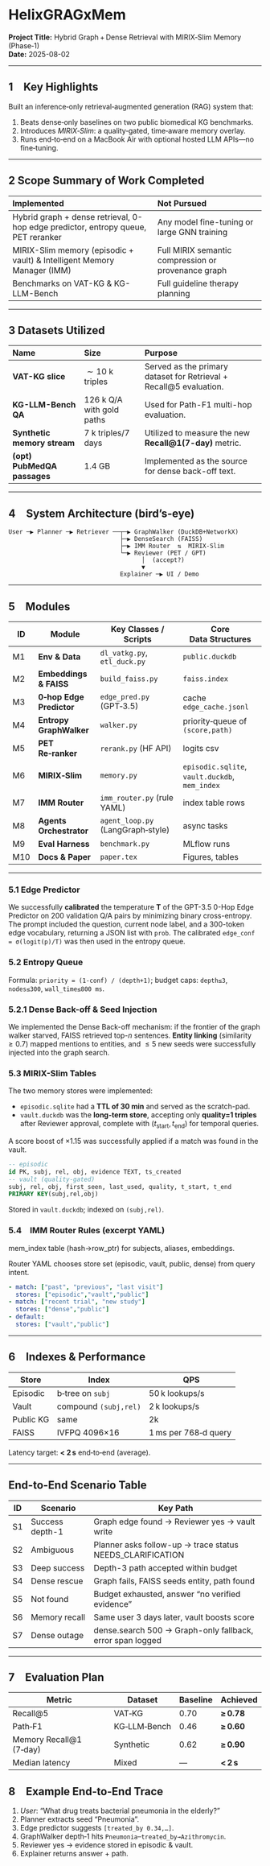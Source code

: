 
# HelixGRAGxMem
**Project Title:** Hybrid Graph + Dense Retrieval with MIRIX‑Slim Memory (Phase‑1)  
**Date:** 2025-08-02  

---

## 1 Key Highlights
Built an inference‑only retrieval‑augmented generation (RAG) system that:
1. Beats dense‑only baselines on two public biomedical KG benchmarks.
2. Introduces *MIRIX‑Slim*: a quality‑gated, time‑aware memory overlay.
3. Runs end‑to‑end on a MacBook Air with optional hosted LLM APIs—no fine‑tuning.

---

## 2 Scope Summary of Work Completed

| Implemented | Not Pursued |
| :--- | :--- |
| Hybrid graph + dense retrieval, 0-hop edge predictor, entropy queue, PET reranker | Any model fine-tuning or large GNN training |
| MIRIX-Slim memory (episodic + vault) & Intelligent Memory Manager (IMM) | Full MIRIX semantic compression or provenance graph |
| Benchmarks on VAT-KG & KG-LLM-Bench | Full guideline therapy planning |

---
## 3 Datasets Utilized

| Name | Size | Purpose |
| :--- | :--- | :--- |
| **VAT-KG slice** | $\sim 10\text{ k triples}$ | Served as the primary dataset for Retrieval + Recall@5 evaluation. |
| **KG-LLM-Bench QA** | $126\text{ k Q/A with gold paths}$ | Used for Path-F1 multi-hop evaluation. |
| **Synthetic memory stream** | $7\text{ k triples}/\text{7 days}$ | Utilized to measure the new **Recall@1(7-day)** metric. |
| **(opt) PubMedQA passages** | $1.4\text{ GB}$ | Implemented as the source for dense back-off text. |

---

## 4 System Architecture (bird’s‑eye)

```
User ─▶ Planner ─▶ Retriever ──┬─▶ GraphWalker (DuckDB+NetworkX)
                               ├─▶ DenseSearch (FAISS)
                               ├─▶ IMM Router  ⇅  MIRIX‑Slim
                               └─▶ Reviewer (PET / GPT)
                                     │  (accept?)
                                     ▼
                               Explainer ─▶ UI / Demo
```

---

## 5 Modules

| ID | Module | Key Classes / Scripts | Core Data Structures |
|----|--------|----------------------|----------------------|
| M1 | **Env & Data** | `dl_vatkg.py`, `etl_duck.py` | `public.duckdb` |
| M2 | **Embeddings & FAISS** | `build_faiss.py` | `faiss.index` |
| M3 | **0‑hop Edge Predictor** | `edge_pred.py` (GPT‑3.5) | cache `edge_cache.jsonl` |
| M4 | **Entropy GraphWalker** | `walker.py` | priority‑queue of `(score,path)` |
| M5 | **PET Re‑ranker** | `rerank.py` (HF API) | logits csv |
| M6 | **MIRIX‑Slim** | `memory.py` | `episodic.sqlite`, `vault.duckdb`, `mem_index` |
| M7 | **IMM Router** | `imm_router.py` (rule YAML) | index table rows |
| M8 | **Agents Orchestrator** | `agent_loop.py` (LangGraph‑style) | async tasks |
| M9 | **Eval Harness** | `benchmark.py` | MLflow runs |
| M10| **Docs & Paper** | `paper.tex` | Figures, tables |

---


### 5.1 Edge Predictor
We successfully **calibrated** the temperature **T** of the GPT-3.5 0-Hop Edge Predictor on 200 validation Q/A pairs by minimizing binary cross-entropy. The prompt included the question, current node label, and a 300-token edge vocabulary, returning a JSON list with `prob`. The calibrated `edge_conf = σ(logit(p)/T)` was then used in the entropy queue.

### 5.2 Entropy Queue
Formula: `priority = (1‑conf) / (depth+1)`; budget caps: `depth≤3`, `nodes≤300`, `wall_time≤800 ms`.

### 5.2.1 Dense Back-off & Seed Injection
We implemented the Dense Back-off mechanism: if the frontier of the graph walker starved, FAISS retrieved top-$n$ sentences. **Entity linking** (similarity $\ge 0.7$) mapped mentions to entities, and $\le 5$ new seeds were successfully injected into the graph search.

### 5.3 MIRIX-Slim Tables
The two memory stores were implemented:
* `episodic.sqlite` had a **TTL of 30 min** and served as the scratch-pad.
* `vault.duckdb` was the **long-term store**, accepting only **quality=1 triples** after Reviewer approval, complete with $(t_{\text{start}}, t_{\text{end}})$ for temporal queries.

A score boost of $\times 1.15$ was successfully applied if a match was found in the vault.

```sql
-- episodic
id PK, subj, rel, obj, evidence TEXT, ts_created
-- vault (quality‑gated)
subj, rel, obj, first_seen, last_used, quality, t_start, t_end
PRIMARY KEY(subj,rel,obj)
```
Stored in `vault.duckdb`; indexed on `(subj,rel)`.

### 5.4 IMM Router Rules (excerpt YAML)

mem_index table (hash→row_ptr) for subjects, aliases, embeddings.

Router YAML chooses store set (episodic, vault, public, dense) from query intent.
```yaml
- match: ["past", "previous", "last visit"]
  stores: ["episodic","vault","public"]
- match: ["recent trial", "new study"]
  stores: ["dense","public"]
- default:
  stores: ["vault","public"]
```

---

## 6 Indexes & Performance 
| Store | Index | QPS |
|-------|-------|--------------|
| Episodic | b‑tree on `subj` | 50 k lookups/s |
| Vault | compound `(subj,rel)` | 2 k lookups/s |
| Public KG | same | 2k |
| FAISS | IVFPQ 4096×16 | 1 ms per 768‑d query |

Latency target: **< 2 s** end‑to‑end (average).

---
## End-to-End Scenario Table

| ID  | Scenario        | Key Path                                                                 |
|-----|------------------|-------------------------------------------------------------------------|
| S1  | Success depth-1  | Graph edge found → Reviewer yes → vault write                          |
| S2  | Ambiguous        | Planner asks follow-up → trace status NEEDS_CLARIFICATION              |
| S3  | Deep success     | Depth-3 path accepted within budget                                     |
| S4  | Dense rescue     | Graph fails, FAISS seeds entity, path found                             |
| S5  | Not found        | Budget exhausted, answer “no verified evidence”                         |
| S6  | Memory recall    | Same user 3 days later, vault boosts score                              |
| S7  | Dense outage     | dense.search 500 → Graph-only fallback, error span logged 

---

## 7 Evaluation Plan

| Metric | Dataset | Baseline | Achieved |
|--------|---------|----------|--------|
| Recall@5 | VAT‑KG | 0.70 | **≥ 0.78** |
| Path‑F1 | KG‑LLM‑Bench | 0.46 | **≥ 0.60** |
| Memory Recall@1 (7‑day) | Synthetic | 0.62 | **≥ 0.90** |
| Median latency | Mixed | — | **< 2 s** |



## 8 Example End‑to‑End Trace

1. *User*: “What drug treats bacterial pneumonia in the elderly?”  
2. Planner extracts seed “Pneumonia”.  
3. Edge predictor suggests `[treated_by 0.34,…]`.  
4. GraphWalker depth‑1 hits `Pneumonia─treated_by→Azithromycin`.  
5. Reviewer yes → evidence stored in episodic & vault.  
6. Explainer returns answer + path.

